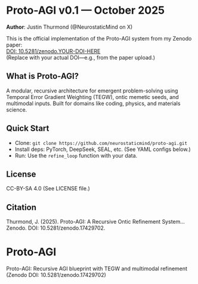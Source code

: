 # Proto-AGI v0.1 — October 2025

**Author**: Justin Thurmond (@NeurostaticMind on X)

This is the official implementation of the Proto-AGI system from my Zenodo paper:  
[DOI: 10.5281/zenodo.YOUR-DOI-HERE](https://doi.org/10.5281/zenodo.YOUR-DOI-HERE)  
(Replace with your actual DOI—e.g., from the paper upload.)

## What is Proto-AGI?
A modular, recursive architecture for emergent problem-solving using Temporal Error Gradient Weighting (TEGW), ontic memetic seeds, and multimodal inputs. Built for domains like coding, physics, and materials science.

## Quick Start
- Clone: `git clone https://github.com/neurostaticmind/proto-agi.git`
- Install deps: PyTorch, DeepSeek, SEAL, etc. (See YAML configs below.)
- Run: Use the `refine_loop` function with your data.

## License
CC-BY-SA 4.0 (See LICENSE file.)

## Citation
Thurmond, J. (2025). Proto-AGI: A Recursive Ontic Refinement System... Zenodo. DOI: 10.5281/zenodo.17429702.

# Proto-AGI
Proto-AGI: Recursive AGI blueprint with TEGW and multimodal refinement (Zenodo DOI: 10.5281/zenodo.17429702)
